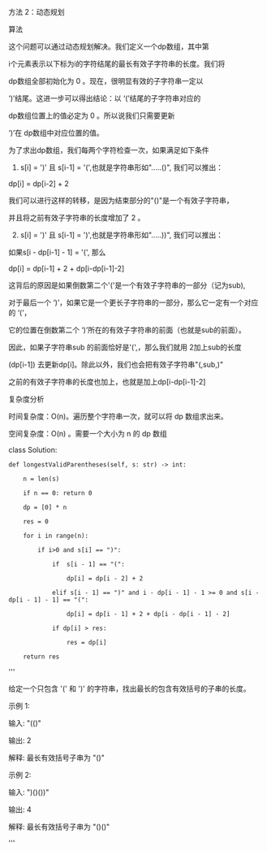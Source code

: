方法 2：动态规划

算法

这个问题可以通过动态规划解决。我们定义一个dp数组，其中第 

i个元素表示以下标为i的字符结尾的最长有效子字符串的长度。我们将 

dp数组全部初始化为 0 。现在，很明显有效的子字符串一定以 

‘)’结尾。这进一步可以得出结论：以 ‘(’结尾的子字符串对应的 

dp数组位置上的值必定为 0 。所以说我们只需要更新 

‘)’在 dp数组中对应位置的值。



为了求出dp数组，我们每两个字符检查一次，如果满足如下条件

1. s[i] = ')' 且 s[i-1] = '(',也就是字符串形如".....()", 我们可以推出：

dp[i] = dp[i-2] + 2

我们可以进行这样的转移，是因为结束部分的"()"是一个有效子字符串，

并且将之前有效子字符串的长度增加了 2 。

2. s[i] = ')' 且 s[i-1] = ')',也就是字符串形如".....))", 我们可以推出：

如果s[i - dp[i-1] - 1] = '(', 那么

dp[i] = dp[i-1] + 2 + dp[i-dp[i-1]-2]

这背后的原因是如果倒数第二个'('是一个有效子字符串的一部分（记为sub),

对于最后一个 ‘)’，如果它是一个更长子字符串的一部分，那么它一定有一个对应的 ‘(’，

它的位置在倒数第二个 ‘)’所在的有效子字符串的前面（也就是sub的前面）。

因此，如果子字符串sub 的前面恰好是'(',，那么我们就用 2加上sub的长度

(dp[i-1]) 去更新dp[i]。除此以外，我们也会把有效子字符串"(,sub,)"

之前的有效子字符串的长度也加上，也就是加上dp[i-dp[i-1]-2]

复杂度分析

时间复杂度：O(n)。遍历整个字符串一次，就可以将 dp 数组求出来。

空间复杂度：O(n) 。需要一个大小为 n 的 dp 数组



class Solution:

    def longestValidParentheses(self, s: str) -> int:

        n = len(s)

        if n == 0: return 0

        dp = [0] * n

        res = 0

        for i in range(n):

            if i>0 and s[i] == ")":

                if  s[i - 1] == "(":

                    dp[i] = dp[i - 2] + 2

                elif s[i - 1] == ")" and i - dp[i - 1] - 1 >= 0 and s[i - dp[i - 1] - 1] == "(":

                    dp[i] = dp[i - 1] + 2 + dp[i - dp[i - 1] - 2]

                if dp[i] > res:

                    res = dp[i]

        return res












'''

给定一个只包含 '(' 和 ')' 的字符串，找出最长的包含有效括号的子串的长度。

示例 1:

输入: "(()"

输出: 2

解释: 最长有效括号子串为 "()"

示例 2:

输入: ")()())"

输出: 4

解释: 最长有效括号子串为 "()()"

'''


